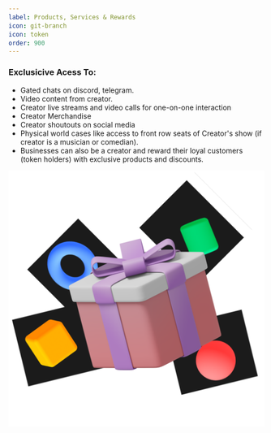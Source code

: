 ```yaml
---
label: Products, Services & Rewards
icon: git-branch
icon: token 
order: 900
---
```

  
  ### Exclusicive Acess To:

  - Gated chats on discord, telegram.
  - Video content from creator.
 - Creator live streams and video calls for one-on-one interaction
 - Creator Merchandise
 - Creator shoutouts on social media
 - Physical world cases like access to front row seats of Creator's show (if creator is a musician or comedian).
 - Businesses can also be a creator and reward their loyal customers (token holders) with exclusive products and discounts.
  
![](../../assets/premium.svg)
